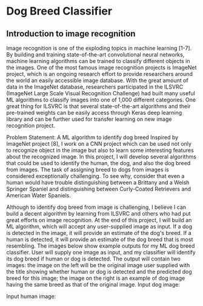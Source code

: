 # Dog Breed Classifier

## Introduction to image recognition

Image recognition is one of the exploding topics in machine learning [1-7]. By building and training state-of-the-art convolutional neural networks, machine learning algorithms can be trained to classify different objects in the images. One of the most famous image recognition projects is ImageNet project, which is an ongoing research effort to provide researchers around the world an easily accessible image database. With the great amount of data in the ImageNet database, researchers participated in the ILSVRC (ImageNet Large Scale Visual Recognition Challenge) had built many useful ML algorithms to classify images into one of 1,000 different categories. One great thing for ILSVRC is that several state-of-the-art algorithms and their pre-trained weights can be easily access through Keras deep learning library and can be further used for transfer learning on new image recognition project.

Problem Statement: A ML algorithm to identify dog breed
Inspired by ImageNet project [8], I work on a CNN project which can be used not only to recognize object in the image but also to learn some interesting features about the recognized image. In this project, I will develop several algorithms that could be used to identify the human, the dog, and also the dog breed from images. The task of assigning breed to dogs from images is considered exceptionally challenging. To see why, consider that even a human would have trouble distinguishing between a Brittany and a Welsh Springer Spaniel and distinguishing between Curly-Coated Retrievers and American Water Spaniels.

Although to identify dog breed from image is challenging, I believe I can build a decent algorithm by learning from ILSVRC and others who had put great efforts on image recognition. At the end of this project, I will build an ML algorithm, which will accept any user-supplied image as input. If a dog is detected in the image, it will provide an estimate of the dog's breed. If a human is detected, it will provide an estimate of the dog breed that is most resembling.
The images below show example outputs for my ML dog breed classifier. User will supply one image as input, and my classifier will identify its dog breed if human or dog is detected. The output will contain two images: the image on the left will be the original image user supplied with the title showing whether human or dog is detected and the predicted dog breed for this image; the image on the right is an example of dog image having the same breed as that of the original image.
Input dog image:

Input human image:


